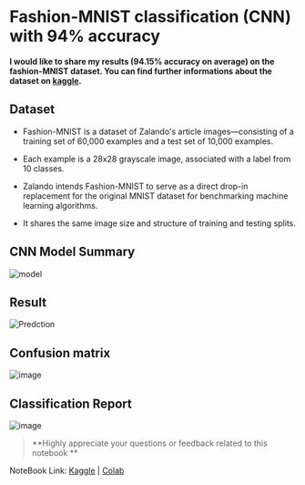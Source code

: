 # Fashion-MNIST classification (CNN) with 94% accuracy 

**I would like to share my results (94.15% accuracy on average) on the fashion-MNIST dataset. You can find further informations about the dataset on [kaggle](https://www.kaggle.com/).** 

## Dataset
- Fashion-MNIST is a dataset of Zalando's article images—consisting of a training set of 60,000 examples and a test set of 10,000 examples.

- Each example is a 28x28 grayscale image, associated with a label from 10 classes.

- Zalando intends Fashion-MNIST to serve as a direct drop-in replacement for the original MNIST dataset for benchmarking machine learning algorithms.

- It shares the same image size and structure of training and testing splits.

## CNN Model Summary
![model](https://user-images.githubusercontent.com/44643948/163711061-69b2cd15-5e36-4ebb-b1d4-c262ca714843.png)


## Result
![Predction](https://user-images.githubusercontent.com/44643948/163711109-23df6599-4a09-426c-8f5a-91929a64e53f.png)

## Confusion matrix
![image](https://user-images.githubusercontent.com/44643948/163711145-461f73ff-4fa2-4c73-94d2-220b6c7ff238.png)

## Classification Report
![image](https://user-images.githubusercontent.com/44643948/163711171-a2fad290-ab5f-47a4-a4c5-aeb1198a18a4.png)


> **Highly appreciate your questions or feedback related to this notebook **

NoteBook Link: [Kaggle](https://www.kaggle.com/sharifashik/fashion-mnist-classification-cnn-with-94-acc) | [Colab](https://colab.research.google.com/drive/1MoPad_IBEEty76v_6XPhCi39-8uGn0F5?usp=sharing)
